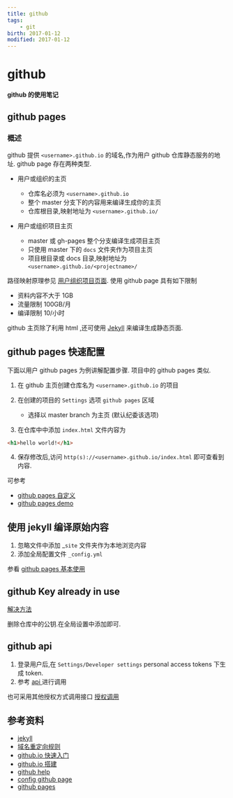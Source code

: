 ```yaml
---
title: github    
tags:  
    - git      
birth: 2017-01-12      
modified: 2017-01-12      
---
```


# github

**github 的使用笔记**


## github pages
### 概述
github 提供 `<username>.github.io` 的域名,作为用户 github 仓库静态服务的地址.
github page 存在两种类型.
* 用户或组织的主页
    * 仓库名必须为 `<username>.github.io`
    * 整个 master 分支下的内容用来编译生成你的主页
    * 仓库根目录,映射地址为 `<username>.github.io/` 
   
* 用户或组织项目主页
    * master 或 gh-pages 整个分支编译生成项目主页
    * 只使用 master 下的 `docs` 文件夹作为项目主页
    * 项目根目录或 docs 目录,映射地址为 `<username>.github.io/<projectname>/`


路径映射原理参见 [用户组织项目页面](https://help.github.com/articles/user-organization-and-project-pages/).
使用 github page 具有如下限制
* 资料内容不大于 1GB
* 流量限制 100GB/月
* 编译限制 10/小时

github 主页除了利用 html ,还可使用 [Jekyll](https://jekyllrb.com/docs/installation/)
来编译生成静态页面.

## github pages 快速配置
下面以用户 github pages 为例讲解配置步骤.
项目中的 github pages 类似.

1. 在 github 主页创建仓库名为 `<username>.github.io` 的项目
2. 在创建的项目的 `Settings` 选项 `github pages` 区域
    * 选择以 master branch 为主页 (默认纪委该选项)

3. 在仓库中中添加 `index.html` 文件内容为

```html
<h1>hello world!</h1> 
```

4. 保存修改后,访问 `http(s)://<username>.github.io/index.html` 即可查看到内容.

可参考
* [github pages 自定义](https://help.github.com/categories/customizing-github-pages/)
* [github pages demo](https://github.com/showcases/github-pages-examples)


## 使用 jekyll 编译原始内容
1. 忽略文件中添加 _`site` 文件夹作为本地浏览内容
2. 添加全局配置文件 `_config.yml`

参看 [github pages 基本使用](http://jmcglone.com/guides/github-pages/)

## github Key already in use
[解决方法](https://help.github.com/articles/error-key-already-in-use/)

删除仓库中的公钥.在全局设置中添加即可.


## github api
1. 登录用户后,在 `Settings/Developer settings`
personal access tokens 下生成 token.
2. 参考 [api ](https://developer.github.com/v3/guides/getting-started/#create-a-repository) 进行调用

也可采用其他授权方式调用接口 [授权调用](https://developer.github.com/v3/auth/#basic-authentication)


## 参考资料
* [jekyll](https://jekyllrb.com/)
* [域名重定向规则](https://help.github.com/articles/custom-domain-redirects-for-github-pages-sites/)
* [github.io 快速入门](https://pages.github.com/)
* [github.io  搭建](http://www.worldhello.net/gotgithub/03-project-hosting/050-homepage.html)
* [github help](https://help.github.com/categories/customizing-github-pages/)
* [config github page](https://help.github.com/articles/configuring-a-publishing-source-for-github-pages/)
* [github pages](https://pages.github.com/)